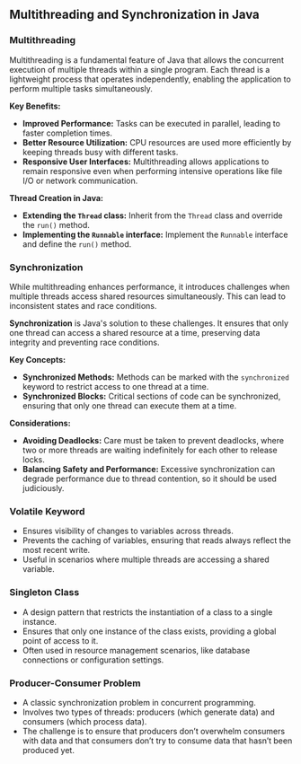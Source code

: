 

## Multithreading and Synchronization in Java

### Multithreading

Multithreading is a fundamental feature of Java that allows the concurrent execution of multiple threads within a single program. Each thread is a lightweight process that operates independently, enabling the application to perform multiple tasks simultaneously.

**Key Benefits:**
- **Improved Performance:** Tasks can be executed in parallel, leading to faster completion times.
- **Better Resource Utilization:** CPU resources are used more efficiently by keeping threads busy with different tasks.
- **Responsive User Interfaces:** Multithreading allows applications to remain responsive even when performing intensive operations like file I/O or network communication.

**Thread Creation in Java:**
- **Extending the `Thread` class:** Inherit from the `Thread` class and override the `run()` method.
- **Implementing the `Runnable` interface:** Implement the `Runnable` interface and define the `run()` method.

### Synchronization

While multithreading enhances performance, it introduces challenges when multiple threads access shared resources simultaneously. This can lead to inconsistent states and race conditions.

**Synchronization** is Java's solution to these challenges. It ensures that only one thread can access a shared resource at a time, preserving data integrity and preventing race conditions.

**Key Concepts:**
- **Synchronized Methods:** Methods can be marked with the `synchronized` keyword to restrict access to one thread at a time.
- **Synchronized Blocks:** Critical sections of code can be synchronized, ensuring that only one thread can execute them at a time.

**Considerations:**
- **Avoiding Deadlocks:** Care must be taken to prevent deadlocks, where two or more threads are waiting indefinitely for each other to release locks.
- **Balancing Safety and Performance:** Excessive synchronization can degrade performance due to thread contention, so it should be used judiciously.


### **Volatile Keyword**
- Ensures visibility of changes to variables across threads.
- Prevents the caching of variables, ensuring that reads always reflect the most recent write.
- Useful in scenarios where multiple threads are accessing a shared variable.

### **Singleton Class**
- A design pattern that restricts the instantiation of a class to a single instance.
- Ensures that only one instance of the class exists, providing a global point of access to it.
- Often used in resource management scenarios, like database connections or configuration settings.

### **Producer-Consumer Problem**
- A classic synchronization problem in concurrent programming.
- Involves two types of threads: producers (which generate data) and consumers (which process data).
- The challenge is to ensure that producers don’t overwhelm consumers with data and that consumers don’t try to consume data that hasn’t been produced yet.
